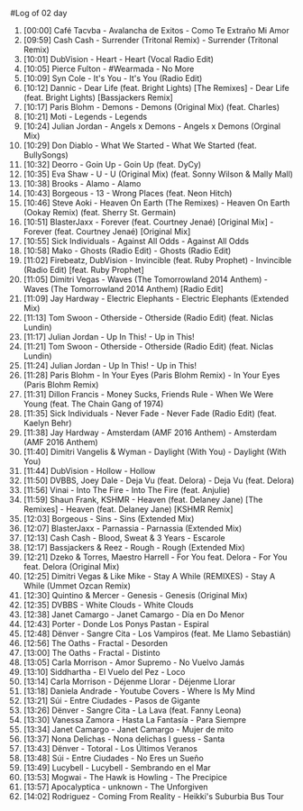 #Log of 02 day

1. [00:00] Café Tacvba - Avalancha de Exitos - Como Te Extraño Mi Amor
1. [09:59] Cash Cash - Surrender (Tritonal Remix) - Surrender (Tritonal Remix)
1. [10:01] DubVision - Heart - Heart (Vocal Radio Edit)
1. [10:05] Pierce Fulton - #Wearmada - No More
1. [10:09] Syn Cole - It's You - It's You (Radio Edit)
1. [10:12] Dannic - Dear Life (feat. Bright Lights) [The Remixes] - Dear Life (feat. Bright Lights) [Bassjackers Remix]
1. [10:17] Paris Blohm - Demons - Demons (Original Mix) (feat. Charles)
1. [10:21] Moti - Legends - Legends
1. [10:24] Julian Jordan - Angels x Demons - Angels x Demons (Orginal Mix)
1. [10:29] Don Diablo - What We Started - What We Started (feat. BullySongs)
1. [10:32] Deorro - Goin Up - Goin Up (feat. DyCy)
1. [10:35] Eva Shaw - U - U (Original Mix) (feat. Sonny Wilson & Mally Mall)
1. [10:38] Brooks - Alamo - Alamo
1. [10:43] Borgeous - 13 - Wrong Places (feat. Neon Hitch)
1. [10:46] Steve Aoki - Heaven On Earth (The Remixes) - Heaven On Earth (Ookay Remix) (feat. Sherry St. Germain)
1. [10:51] BlasterJaxx - Forever (feat. Courtney Jenaé) [Original Mix] - Forever (feat. Courtney Jenaé) [Original Mix]
1. [10:55] Sick Individuals - Against All Odds - Against All Odds
1. [10:58] Mako - Ghosts (Radio Edit) - Ghosts (Radio Edit)
1. [11:02] Firebeatz, DubVision - Invincible (feat. Ruby Prophet) - Invincible (Radio Edit) [feat. Ruby Prophet]
1. [11:05] Dimitri Vegas - Waves (The Tomorrowland 2014 Anthem) - Waves (The Tomorrowland 2014 Anthem) [Radio Edit]
1. [11:09] Jay Hardway - Electric Elephants - Electric Elephants (Extended Mix)
1. [11:13] Tom Swoon - Otherside - Otherside (Radio Edit) (feat. Niclas Lundin)
1. [11:17] Julian Jordan - Up In This! - Up in This!
1. [11:21] Tom Swoon - Otherside - Otherside (Radio Edit) (feat. Niclas Lundin)
1. [11:24] Julian Jordan - Up In This! - Up in This!
1. [11:28] Paris Blohm - In Your Eyes (Paris Blohm Remix) - In Your Eyes (Paris Blohm Remix)
1. [11:31] Dillon Francis - Money Sucks, Friends Rule - When We Were Young (feat. The Chain Gang of 1974)
1. [11:35] Sick Individuals - Never Fade - Never Fade (Radio Edit) (feat. Kaelyn Behr)
1. [11:38] Jay Hardway - Amsterdam (AMF 2016 Anthem) - Amsterdam (AMF 2016 Anthem)
1. [11:40] Dimitri Vangelis & Wyman - Daylight (With You) - Daylight (With You)
1. [11:44] DubVision - Hollow - Hollow
1. [11:50] DVBBS, Joey Dale - Deja Vu (feat. Delora) - Deja Vu (feat. Delora)
1. [11:56] Vinai - Into The Fire - Into The Fire (feat. Anjulie)
1. [11:59] Shaun Frank, KSHMR - Heaven (feat. Delaney Jane) [The Remixes] - Heaven (feat. Delaney Jane) [KSHMR Remix]
1. [12:03] Borgeous - Sins - Sins (Extended Mix)
1. [12:07] BlasterJaxx - Parnassia - Parnassia (Extended Mix)
1. [12:13] Cash Cash - Blood, Sweat & 3 Years - Escarole
1. [12:17] Bassjackers & Reez - Rough - Rough (Extended Mix)
1. [12:21] Dzeko & Torres, Maestro Harrell - For You feat. Delora - For You feat. Delora (Original Mix)
1. [12:25] Dimitri Vegas & Like Mike - Stay A While (REMIXES) - Stay A While (Ummet Ozcan Remix)
1. [12:30] Quintino & Mercer - Genesis - Genesis (Original Mix)
1. [12:35] DVBBS - White Clouds - White Clouds
1. [12:38] Janet Camargo - Janet Camargo - Día en Do Menor
1. [12:43] Porter - Donde Los Ponys Pastan - Espiral
1. [12:48] Dënver - Sangre Cita - Los Vampiros (feat. Me Llamo Sebastián)
1. [12:56] The Oaths - Fractal - Desorden
1. [13:00] The Oaths - Fractal - Distinto
1. [13:05] Carla Morrison - Amor Supremo - No Vuelvo Jamás
1. [13:10] Siddhartha - El Vuelo del Pez - Loco
1. [13:14] Carla Morrison - Déjenme Llorar - Déjenme Llorar
1. [13:18] Daniela Andrade - Youtube Covers - Where Is My Mind
1. [13:21] Súi - Entre Ciudades - Pasos de Gigante
1. [13:26] Dënver - Sangre Cita - La Lava (feat. Fanny Leona)
1. [13:30] Vanessa Zamora - Hasta La Fantasía - Para Siempre
1. [13:34] Janet Camargo - Janet Camargo - Mujer de mito
1. [13:37] Nona Delichas - Nona delichas I guess - Santa
1. [13:43] Dënver - Totoral - Los Últimos Veranos
1. [13:48] Súi - Entre Ciudades - No Eres un Sueño
1. [13:49] Lucybell - Lucybell - Sembrando en el Mar
1. [13:53] Mogwai - The Hawk is Howling - The Precipice
1. [13:57] Apocalyptica - unknown - The Unforgiven
1. [14:02] Rodriguez - Coming From Reality - Heikki's Suburbia Bus Tour
